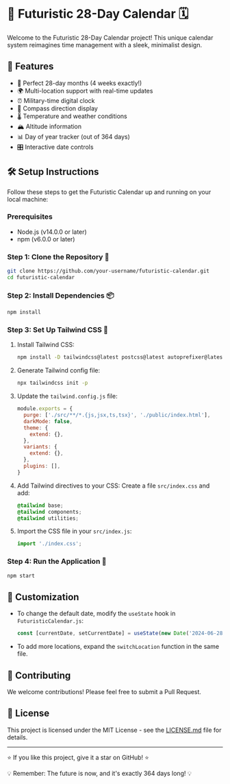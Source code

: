 # 🌠 Futuristic 28-Day Calendar 🗓️

Welcome to the Futuristic 28-Day Calendar project! This unique calendar system reimagines time management with a sleek, minimalist design.

## 🌟 Features

- 📅 Perfect 28-day months (4 weeks exactly!)
- 🌍 Multi-location support with real-time updates
- ⏰ Military-time digital clock
- 🧭 Compass direction display
- 🌡️ Temperature and weather conditions
- 🏔️ Altitude information
- 📊 Day of year tracker (out of 364 days)
- 🎛️ Interactive date controls

## 🛠️ Setup Instructions

Follow these steps to get the Futuristic Calendar up and running on your local machine:

### Prerequisites

- Node.js (v14.0.0 or later)
- npm (v6.0.0 or later)

### Step 1: Clone the Repository 📂

```bash
git clone https://github.com/your-username/futuristic-calendar.git
cd futuristic-calendar
```

### Step 2: Install Dependencies 📦

```bash
npm install
```

### Step 3: Set Up Tailwind CSS 🎨

1. Install Tailwind CSS:
   ```bash
   npm install -D tailwindcss@latest postcss@latest autoprefixer@latest
   ```

2. Generate Tailwind config file:
   ```bash
   npx tailwindcss init -p
   ```

3. Update the `tailwind.config.js` file:
   ```javascript
   module.exports = {
     purge: ['./src/**/*.{js,jsx,ts,tsx}', './public/index.html'],
     darkMode: false,
     theme: {
       extend: {},
     },
     variants: {
       extend: {},
     },
     plugins: [],
   }
   ```

4. Add Tailwind directives to your CSS:
   Create a file `src/index.css` and add:
   ```css
   @tailwind base;
   @tailwind components;
   @tailwind utilities;
   ```

5. Import the CSS file in your `src/index.js`:
   ```javascript
   import './index.css';
   ```

### Step 4: Run the Application 🚀

```bash
npm start
```

## 🔧 Customization

- To change the default date, modify the `useState` hook in `FuturisticCalendar.js`:
  ```javascript
  const [currentDate, setCurrentDate] = useState(new Date('2024-06-28'));
  ```

- To add more locations, expand the `switchLocation` function in the same file.

## 🤝 Contributing

We welcome contributions! Please feel free to submit a Pull Request.

## 📜 License

This project is licensed under the MIT License - see the [LICENSE.md](LICENSE.md) file for details.

---

⭐ If you like this project, give it a star on GitHub! ⭐

💡 Remember: The future is now, and it's exactly 364 days long! 💡
